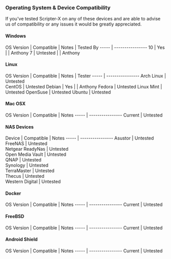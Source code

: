 ### Operating System & Device Compatibility

<p>If you've tested Scripter-X on any of these devices and are able to advise us of compatibility or any issues it would be greatly appreciated.</p>

#### Windows
OS Version | Compatible | Notes | Tested By
----- | ----------------
10 | Yes  | | Anthony
7 | Untested | | Anthony

#### Linux
OS Version | Compatible | Notes | Tester
----- | ----------------
Arch Linux | Untested  
CentOS | Untested
Debian | Yes | | Anthony
Fedora | Untested
Linux Mint | Untested
OpenSuse | Untested
Ubuntu | Untested

#### Mac OSX
OS Version | Compatible | Notes
----- | ----------------
Current | Untested  

#### NAS Devices
Device | Compatible | Notes
----- | ----------------
Asustor | Untested  
FreeNAS | Untested  
Netgear ReadyNas | Untested  
Open Media Vault | Untested  
QNAP | Untested  
Synology | Untested  
TerraMaster | Untested  
Thecus | Untested  
Western Digital | Untested  

#### Docker
OS Version | Compatible | Notes
----- | ----------------
Current | Untested  

#### FreeBSD
OS Version | Compatible | Notes
----- | ----------------
Current | Untested  

#### Android Shield

OS Version | Compatible | Notes
----- | ----------------
Current | Untested  
